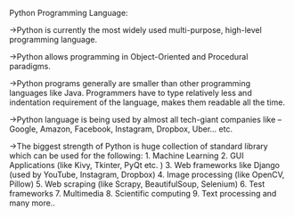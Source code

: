 Python Programming Language:

->Python is currently the most widely used multi-purpose, high-level programming language.

->Python allows programming in Object-Oriented and Procedural paradigms.

->Python programs generally are smaller than other programming languages like Java. Programmers have to type relatively less and indentation requirement of the language, makes them readable all the time.

->Python language is being used by almost all tech-giant companies like – Google, Amazon, Facebook, Instagram, Dropbox, Uber… etc.

->The biggest strength of Python is huge collection of standard library which can be used for the following:
    1. Machine Learning
    2. GUI Applications (like Kivy, Tkinter, PyQt etc. )
    3. Web frameworks like Django (used by YouTube, Instagram, Dropbox)
    4. Image processing (like OpenCV, Pillow)
    5. Web scraping (like Scrapy, BeautifulSoup, Selenium)
    6. Test frameworks
    7. Multimedia
    8. Scientific computing
    9. Text processing and many more..
 
<!DOCTYPE html>
<html lang="en">
<head>
    <meta charset="UTF-8">
    <meta http-equiv="X-UA-Compatible" content="IE=edge">
    <meta name="viewport" content="width=device-width, initial-scale=1.0">
    <title>Document</title>
</head>
<body>
    <img src="https://cdn-images-1.medium.com/max/2000/1*SSutxOFoBUaUmgeNWAPeBA.jpeg" alt="">
</body>
</html>
